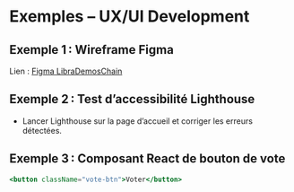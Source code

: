 # Exemples – UX/UI Development

## Exemple 1 : Wireframe Figma
Lien : [Figma LibraDemosChain](https://www.figma.com/)

## Exemple 2 : Test d’accessibilité Lighthouse
- Lancer Lighthouse sur la page d’accueil et corriger les erreurs détectées.

## Exemple 3 : Composant React de bouton de vote
```jsx
<button className="vote-btn">Voter</button>
```
